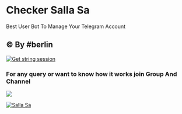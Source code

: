 # Checker Salla Sa

<p align="center">



Best User Bot To Manage Your Telegram Account 
## © By #berlin
[![Get string session](https://repl.it/badge/github/sandy1709/sandeep1709)](https://generatestringsession.sandeep1709.repl.run/)
### For any query or want to know how it works join Group And Channel 

<a href="https://instagram.com/680068"><img src="https://img.shields.io/badge/INSTAGRAM%20 -red.svg?logo=Instagram"></a>




 
 

[![Salla Sa](https://www.herokucdn.com/deploy/button.svg)](https://salla.sa )
